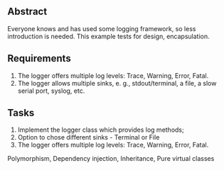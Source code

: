 ## Abstract
 
Everyone knows and has used some logging framework, so less introduction is needed. This example tests for design, encapsulation.
 
## Requirements
 
1. The logger offers multiple log levels: Trace, Warning, Error, Fatal.
2. The logger allows multiple sinks, e. g., stdout/terminal, a file, a slow serial port, syslog, etc.
 
## Tasks
1. Implement the logger class which provides log methods;
2. Option to chose different sinks - Terminal or File
3. The logger offers multiple log levels: Trace, Warning, Error, Fatal.
 
 
Polymorphism, Dependency injection, Inheritance, Pure virtual classes
